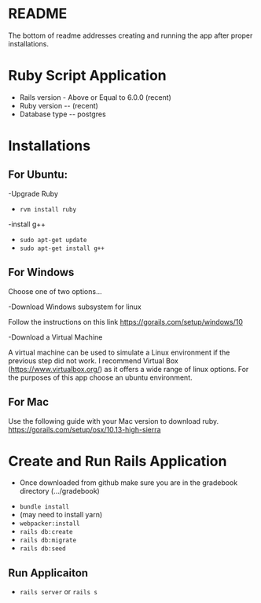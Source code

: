 # README
The bottom of readme addresses creating and running the app after proper installations.
# Ruby Script Application
* Rails version - Above or Equal to 6.0.0 (recent)
* Ruby version -- (recent)
* Database type -- postgres

# Installations
## For Ubuntu:
-Upgrade Ruby
*  `rvm install ruby`
  
-install g++
* `sudo apt-get update`
* `sudo apt-get install g++`

## For Windows
Choose one of two options...

-Download Windows subsystem for linux

Follow the instructions on this link https://gorails.com/setup/windows/10

-Download a Virtual Machine

A virtual machine can be used to simulate a Linux environment if the previous step did not work.
I recommend Virtual Box (https://www.virtualbox.org/) as it offers a wide range of linux options. For the purposes of this app choose an ubuntu environment.

## For Mac
Use the following guide with your Mac version to download ruby. https://gorails.com/setup/osx/10.13-high-sierra


# Create and Run Rails Application
- Once downloaded from github make sure you are in the gradebook directory (.../gradebook)
* `bundle install`
* (may need to install yarn)
* `webpacker:install`
* `rails db:create`
* `rails db:migrate`
* `rails db:seed`

## Run Applicaiton
* `rails server` or `rails s`
